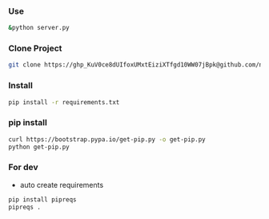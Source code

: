 ### Use
```bash
&python server.py
```

### Clone Project
```bash
git clone https://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@github.com/nghyane/BypassCloudfare.git
```
### Install

```bash
pip install -r requirements.txt
```

### pip install
```bash
curl https://bootstrap.pypa.io/get-pip.py -o get-pip.py
python get-pip.py
```

### For dev
- auto create requirements
```bash 
pip install pipreqs
pipreqs .
```